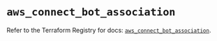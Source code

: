 # `aws_connect_bot_association`

Refer to the Terraform Registry for docs: [`aws_connect_bot_association`](https://registry.terraform.io/providers/hashicorp/aws/5.74.0/docs/resources/connect_bot_association).
